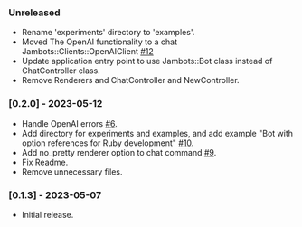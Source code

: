 ### Unreleased

- Rename 'experiments' directory to 'examples'.
- Moved The OpenAI functionality to a chat Jambots::Clients::OpenAIClient [#12](https://github.com/artero/jambots/pull/12)
- Update application entry point to use Jambots::Bot class instead of ChatController class.
- Remove Renderers and ChatController and NewController.

### [0.2.0] - 2023-05-12

- Handle OpenAI errors [#6](https://github.com/artero/jambots/issues/6).
- Add directory for experiments and examples, and add example "Bot with option references for Ruby development" [#10](https://github.com/artero/jambots/pull/10).
- Add no_pretty renderer option to chat command [#9](https://github.com/artero/jambots/pull/9).
- Fix Readme.
- Remove unnecessary files.

### [0.1.3] - 2023-05-07

- Initial release.
